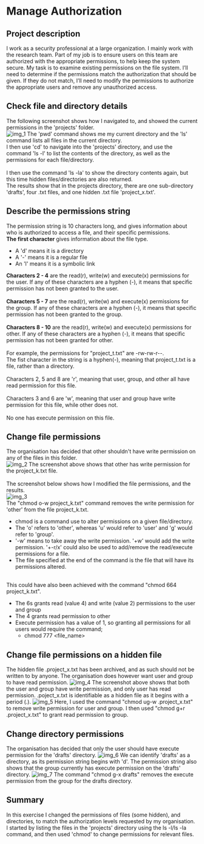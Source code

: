 # Manage Authorization

## Project description
I work as a security professional at a large organization. I mainly work with the research team. Part of my job is to ensure users on this team are authorized with the appropriate permissions, to help keep the system secure. My task is to examine existing permissions on the file system. I’ll need to determine if the permissions match the authorization that should be given. If they do not match, I’ll need to modify the permissions to authorize the appropriate users and remove any unauthorized access.

## Check file and directory details
The following screenshot shows how I navigated to, and showed the current permissions in the 'projects' folder.
<br>
![img_1](https://github.com/andrewrodgers90/manage_authorization/assets/132149730/c0b1e6a7-0963-4e07-b9f7-e7b4a536c214)
The 'pwd' command shows me my current directory and the 'ls' command lists all files in the current directory.
<br>
I then use 'cd' to navigate into the 'projects' directory, and use the command 'ls -l' to list the contents of the directory, as well as the permissions for each file/directory.
<br><br>
I then use the command 'ls -la' to show the directory contents again, but this time hidden files/directories are also returned.
<br>
The results show that in the projects directory, there are one sub-directory 'drafts', four .txt files, and one hidden .txt file 'project_x.txt'.

## Describe the permissions string
The permission string is 10 characters long, and gives information about who is authorized to access a file, and their specific permissions.
<br>
**The first character** gives information about the file type. 
+ A 'd' means it is a directory
+ A '-' means it is a regular file
+ An 'l' means it is a symbolic link

**Characters 2 - 4** are the read(r), write(w) and execute(x) permissions for the user. If any of these characters are a hyphen (-), it means that specific permission has not been granted to the user.
<br><br>
**Characters 5 - 7** are the read(r), write(w) and execute(x) permissions for the group. If any of these characters are a hyphen (-), it means that specific permission has not been granted to the group.
<br><br>
**Characters 8 - 10** are the read(r), write(w) and execute(x) permissions for other. If any of these characters are a hyphen (-), it means that specific permission has not been granted for other.
<br><br>
For example, the permissions for "project_t.txt" are -rw-rw-r--.
<br>
The fist character in the string is a hyphen(-), meaning that project_t.txt is a file, rather than a directory.
<br><br>
Characters 2, 5 and 8 are 'r', meaning that user, group, and other all have read permission for this file.
<br><br>
Characters 3 and 6 are 'w', meaning that user and group have write permission for this file, while other does not.
<br><br>
No one has execute permission on this file.

## Change file permissions
The organisation has decided that other shouldn't have write permission on any of the files in this folder.
<br>
![img_2](https://github.com/andrewrodgers90/manage_authorization/assets/132149730/1172c224-fb71-48e6-b3e9-3a9741d7dbad)
The screenshot above shows that other has write permission for the project_k.txt file.
<br><br>
The screenshot below shows how I modified the file permissions, and the results.
<br>
![img_3](https://github.com/andrewrodgers90/manage_authorization/assets/132149730/e617183a-ae58-4313-bd38-2a4109bed1ff)
<br>
The "chmod o-w project_k.txt" command removes the write permission for 'other' from the file project_k.txt. 
+ chmod is a command use to alter permissions on a given file/directory.
+ The 'o' refers to 'other', whereas 'u' would refer to 'user' and 'g' would refer to 'group'.
+ '-w' means to take away the write permission. '+w' would add the write permission. '+-r/x' could also be used to add/remove the read/execute permissions for a file.
+ The file specified at the end of the command is the file that will have its permissions altered.
<br>
This could have also been achieved with the command "chmod 664 project_k.txt".

+ The 6s grants read (value 4) and write (value 2) permissions to the user and group
+ The 4 grants read permission to other
+ Execute permission has a value of 1, so granting all permissions for all users would require the command;
  + chmod 777 <file_name>


## Change file permissions on a hidden file
The hidden file .project_x.txt has been archived, and as such should not be written to by anyone. The organisation does however want user and group to have read permission.
![img_4](https://github.com/andrewrodgers90/manage_authorization/assets/132149730/d0a51538-b13c-43a3-afe0-e956d2de8452)
The screenshot above shows that both the user and group have write permission, and only user has read permission. .poject_x.txt is identifiable as a hidden file as it begins with a period (.).
![img_5](https://github.com/andrewrodgers90/manage_authorization/assets/132149730/800ef3fc-303a-4595-ba61-377cb7eeb417)
Here, I used the command "chmod ug-w .project_x.txt" to remove write permission for user and group.
I then used "chmod g+r .project_x.txt" to grant read permission to group.

## Change directory permissions
The organisation has decided that only the user should have execute permission for the 'drafts' directory.
![img_6](https://github.com/andrewrodgers90/manage_authorization/assets/132149730/bff2389c-cb00-4b36-84bd-cbbf419f9e08)
We can identify 'drafts' as a directory, as its permission string begins with 'd'. The permission string also shows that the group currently has execute permission on the 'drafts' directory.
![img_7](https://github.com/andrewrodgers90/manage_authorization/assets/132149730/6f9eb2a3-2a9f-4027-88b1-588eaf20f895)
The command "chmod g-x drafts" removes the execute permission from the group for the drafts directory.

## Summary
In this exercise I changed the permissions of files (some hidden), and directories, to match the authorization levels requested by my organisation. I started by listing the files in the 'projects' directory using the ls -l/ls -la command, and then used 'chmod' to change permissions for relevant files.
